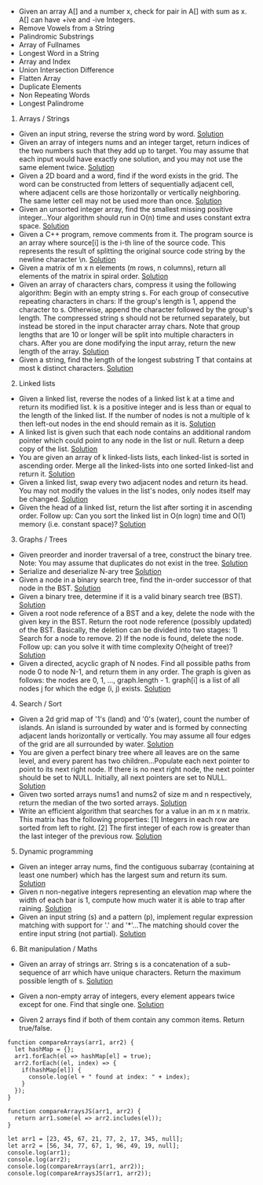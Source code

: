 - Given an array A[] and a number x, check for pair in A[] with sum as x. A[] can have +ive and -ive Integers.
- Remove Vowels from a String
- Palindromic Substrings
- Array of Fullnames
- Longest Word in a String
- Array and Index
- Union Intersection Difference
- Flatten Array
- Duplicate Elements
- Non Repeating Words
- Longest Palindrome

1. Arrays / Strings
- Given an input string, reverse the string word by word. [Solution]()
- Given an array of integers nums and an integer target, return indices of the two numbers such that they add up to target. You may assume that each input would have exactly one solution, and you may not use the same element twice. [Solution]()
- Given a 2D board and a word, find if the word exists in the grid. The word can be constructed from letters of sequentially adjacent cell, where adjacent cells are those horizontally or vertically neighboring. The same letter cell may not be used more than once. [Solution]()
- Given an unsorted integer array, find the smallest missing positive integer...Your algorithm should run in O(n) time and uses constant extra space. [Solution]()
- Given a C++ program, remove comments from it. The program source is an array where source[i] is the i-th line of the source code. This represents the result of splitting the original source code string by the newline character \n. [Solution]()
- Given a matrix of m x n elements (m rows, n columns), return all elements of the matrix in spiral order. [Solution]()
- Given an array of characters chars, compress it using the following algorithm: Begin with an empty string s. For each group of consecutive repeating characters in chars: If the group's length is 1, append the character to s. Otherwise, append the character followed by the group's length. The compressed string s should not be returned separately, but instead be stored in the input character array chars. Note that group lengths that are 10 or longer will be split into multiple characters in chars. After you are done modifying the input array, return the new length of the array. [Solution]()
- Given a string, find the length of the longest substring T that contains at most k distinct characters. [Solution]()

2. Linked lists
- Given a linked list, reverse the nodes of a linked list k at a time and return its modified list. k is a positive integer and is less than or equal to the length of the linked list. If the number of nodes is not a multiple of k then left-out nodes in the end should remain as it is. [Solution]()
- A linked list is given such that each node contains an additional random pointer which could point to any node in the list or null. Return a deep copy of the list. [Solution]()
- You are given an array of k linked-lists lists, each linked-list is sorted in ascending order. Merge all the linked-lists into one sorted linked-list and return it. [Solution]()
- Given a linked list, swap every two adjacent nodes and return its head. You may not modify the values in the list's nodes, only nodes itself may be changed. [Solution]()
- Given the head of a linked list, return the list after sorting it in ascending order. Follow up: Can you sort the linked list in O(n logn) time and O(1) memory (i.e. constant space)? [Solution]()

3. Graphs / Trees
- Given preorder and inorder traversal of a tree, construct the binary tree. Note: You may assume that duplicates do not exist in the tree. [Solution]()
- Serialize and deserialize N-ary tree [Solution]()
- Given a node in a binary search tree, find the in-order successor of that node in the BST. [Solution]()
- Given a binary tree, determine if it is a valid binary search tree (BST). [Solution]()
- Given a root node reference of a BST and a key, delete the node with the given key in the BST. Return the root node reference (possibly updated) of the BST. Basically, the deletion can be divided into two stages: 1) Search for a node to remove. 2) If the node is found, delete the node. Follow up: can you solve it with time complexity O(height of tree)? [Solution]()
- Given a directed, acyclic graph of N nodes.  Find all possible paths from node 0 to node N-1, and return them in any order. The graph is given as follows:  the nodes are 0, 1, ..., graph.length - 1.  graph[i] is a list of all nodes j for which the edge (i, j) exists. [Solution]()

4. Search / Sort
- Given a 2d grid map of '1's (land) and '0's (water), count the number of islands. An island is surrounded by water and is formed by connecting adjacent lands horizontally or vertically. You may assume all four edges of the grid are all surrounded by water. [Solution]()
- You are given a perfect binary tree where all leaves are on the same level, and every parent has two children...Populate each next pointer to point to its next right node. If there is no next right node, the next pointer should be set to NULL. Initially, all next pointers are set to NULL. [Solution]()
- Given two sorted arrays nums1 and nums2 of size m and n respectively, return the median of the two sorted arrays. [Solution]()
- Write an efficient algorithm that searches for a value in an m x n matrix. This matrix has the following properties: [1] Integers in each row are sorted from left to right. [2] The first integer of each row is greater than the last integer of the previous row. [Solution]()

5. Dynamic programming
- Given an integer array nums, find the contiguous subarray (containing at least one number) which has the largest sum and return its sum. [Solution]()
- Given n non-negative integers representing an elevation map where the width of each bar is 1, compute how much water it is able to trap after raining. [Solution]()
- Given an input string (s) and a pattern (p), implement regular expression matching with support for '.' and '*'...The matching should cover the entire input string (not partial). [Solution]()

6. Bit manipulation / Maths
- Given an array of strings arr. String s is a concatenation of a sub-sequence of arr which have unique characters. Return the maximum possible length of s. [Solution]()
- Given a non-empty array of integers, every element appears twice except for one. Find that single one. [Solution]()



- Given 2 arrays find if both of them contain any common items. Return true/false.
```
function compareArrays(arr1, arr2) {
  let hashMap = {};
  arr1.forEach(el => hashMap[el] = true);
  arr2.forEach((el, index) => {
    if(hashMap[el]) {
      console.log(el + " found at index: " + index);
    }
  });
}

function compareArraysJS(arr1, arr2) {
  return arr1.some(el => arr2.includes(el));
}

let arr1 = [23, 45, 67, 21, 77, 2, 17, 345, null];
let arr2 = [56, 34, 77, 67, 1, 96, 49, 19, null];
console.log(arr1);
console.log(arr2);
console.log(compareArrays(arr1, arr2));
console.log(compareArraysJS(arr1, arr2));
```